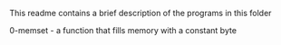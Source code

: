 This readme contains a brief description of the programs in this folder

0-memset - a function that fills memory with a constant byte
